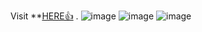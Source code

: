 Visit **[HERE👍](https://satish-kg.github.io/f2_may_restaurants_promises/) .
![image](https://github.com/satish-kg/f2_may_restaurants_promises/assets/80269402/0324c14c-4064-4286-a0d0-a7887d0e8d82)
![image](https://github.com/satish-kg/f2_may_restaurants_promises/assets/80269402/dd632ec9-89b4-42ee-a7b1-6f95328a67c6)
![image](https://github.com/satish-kg/f2_may_restaurants_promises/assets/80269402/9e48548b-86e8-4a21-865b-8f92cf765ff1)



